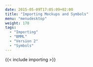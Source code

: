 ```yaml
---
date: 2015-05-09T17:05:09+02:00
title: "Importing Mockups and Symbols"
menu: "menudesktop"
weight: 170
tags:
  - "Importing"
  - "BMML"
  - "Version 2"
  - "Symbols"
---
```


{{< include importing >}}